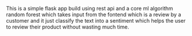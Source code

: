 This is a simple flask app build using rest api and a core ml algorithm random forest which takes input from the fontend which is a review by a customer and it just classify the text into a sentiment which helps the user to review their product without wasting much time.
